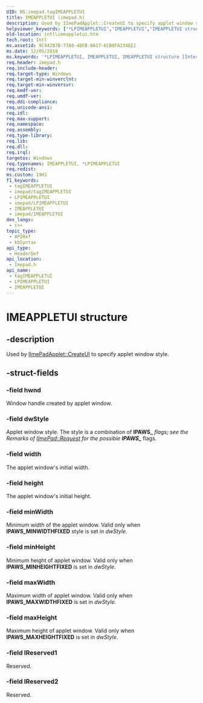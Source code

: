 ```yaml
---
UID: NS:imepad.tagIMEAPPLETUI
title: IMEAPPLETUI (imepad.h)
description: Used by IImePadApplet::CreateUI to specify applet window style.
helpviewer_keywords: ["*LPIMEAPPLETUI","IMEAPPLETUI","IMEAPPLETUI structure [Internationalization for Windows Applications]","PIMEAPPLETUI","PIMEAPPLETUI structure pointer [Internationalization for Windows Applications]","imepad/IMEAPPLETUI","imepad/PIMEAPPLETUI","intl.imeappletui"]
old-location: intl\imeappletui.htm
tech.root: Intl
ms.assetid: 9C44287B-77A9-48FB-8A17-6CB0FA234EE2
ms.date: 12/05/2018
ms.keywords: '*LPIMEAPPLETUI, IMEAPPLETUI, IMEAPPLETUI structure [Internationalization for Windows Applications], PIMEAPPLETUI, PIMEAPPLETUI structure pointer [Internationalization for Windows Applications], imepad/IMEAPPLETUI, imepad/PIMEAPPLETUI, intl.imeappletui'
req.header: imepad.h
req.include-header: 
req.target-type: Windows
req.target-min-winverclnt: 
req.target-min-winversvr: 
req.kmdf-ver: 
req.umdf-ver: 
req.ddi-compliance: 
req.unicode-ansi: 
req.idl: 
req.max-support: 
req.namespace: 
req.assembly: 
req.type-library: 
req.lib: 
req.dll: 
req.irql: 
targetos: Windows
req.typenames: IMEAPPLETUI, *LPIMEAPPLETUI
req.redist: 
ms.custom: 19H1
f1_keywords:
 - tagIMEAPPLETUI
 - imepad/tagIMEAPPLETUI
 - LPIMEAPPLETUI
 - imepad/LPIMEAPPLETUI
 - IMEAPPLETUI
 - imepad/IMEAPPLETUI
dev_langs:
 - c++
topic_type:
 - APIRef
 - kbSyntax
api_type:
 - HeaderDef
api_location:
 - Imepad.h
api_name:
 - tagIMEAPPLETUI
 - LPIMEAPPLETUI
 - IMEAPPLETUI
---
```


# IMEAPPLETUI structure


## -description

Used by <a href="/windows/desktop/api/imepad/nf-imepad-iimepadapplet-createui">IImePadApplet::CreateUI</a> to specify applet window style.

## -struct-fields

### -field hwnd

Window handle created by applet window.

### -field dwStyle

Applet window style. The style is a combination of <b>IPAWS_*</b> flags; see the Remarks of <a href="/windows/desktop/api/imepad/nf-imepad-iimepad-request">IImePad::Request</a> for the possible <b>IPAWS_*</b> flags.

### -field width

The applet window's initial width.

### -field height

The applet window's initial height.

### -field minWidth

Minimum width of the applet window. Valid only when <b>IPAWS_MINWIDTHFIXED</b> style is set in <i>dwStyle</i>.

### -field minHeight

Minimum height of applet window. Valid only when <b>IPAWS_MINHEIGHTFIXED</b> is set in <i>dwStyle</i>.

### -field maxWidth

Maximum width of applet window. Valid only when <b>IPAWS_MAXWIDTHFIXED</b> is set in <i>dwStyle</i>.

### -field maxHeight

Maximum height of applet window. Valid only when <b>IPAWS_MAXHEIGHTFIXED</b> is set in <i>dwStyle</i>.

### -field lReserved1

Reserved.

### -field lReserved2

Reserved.

